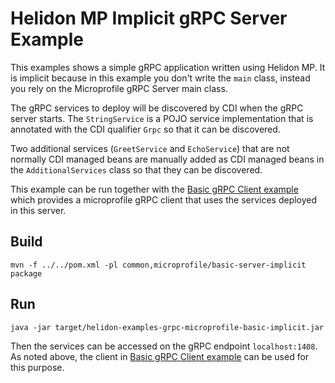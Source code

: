
# Helidon MP Implicit gRPC Server Example

This examples shows a simple gRPC application written using Helidon MP.
It is implicit because in this example you don't write the
`main` class, instead you rely on the Microprofile gRPC Server main class.

The gRPC services to deploy will be discovered by CDI when the gRPC server starts.
The `StringService` is a POJO service implementation that is annotated with the
CDI qualifier `Grpc` so that it can be discovered.

Two additional services (`GreetService` and `EchoService`) that are not normally CDI
managed beans are manually added as CDI managed beans in the `AdditionalServices` class
so that they can be discovered.
  
This example can be run together with the [Basic gRPC Client example](../basic-client/README.md) 
which provides a microprofile gRPC client that uses the services deployed in this server.

## Build

```shell
mvn -f ../../pom.xml -pl common,microprofile/basic-server-implicit package
```

## Run

```shell
java -jar target/helidon-examples-grpc-microprofile-basic-implicit.jar
```

Then the services can be accessed on the gRPC endpoint `localhost:1408`. As noted above, the client in
[Basic gRPC Client example](../basic-client/README.md) can be used for this purpose.
